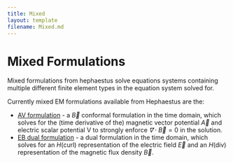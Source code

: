 ```yaml
---
title: Mixed
layout: template
filename: Mixed.md
---
```

# Mixed Formulations
Mixed formulations from hephaestus solve equations systems containing multiple different finite element types in the equation system solved for.

Currently mixed EM formulations available from Hephaestus are the:
 - [AV formulation](AVFormulation.md) - a $\vec B$ conformal formulation in the time domain, which solves for the (time derivative of the) magnetic vector potential $\vec A$ and electric scalar potential V to strongly enforce $\vec ∇ \cdot \vec B = 0$ in the solution.
  - [EB dual formulation](EBFormulation.md) - a dual formulation in the time domain, which solves for an $H(\mathrm{curl})$ representation of the electric field $\vec E$ and an $H(\mathrm{div})$ representation of the magnetic flux density $\vec B$. 

